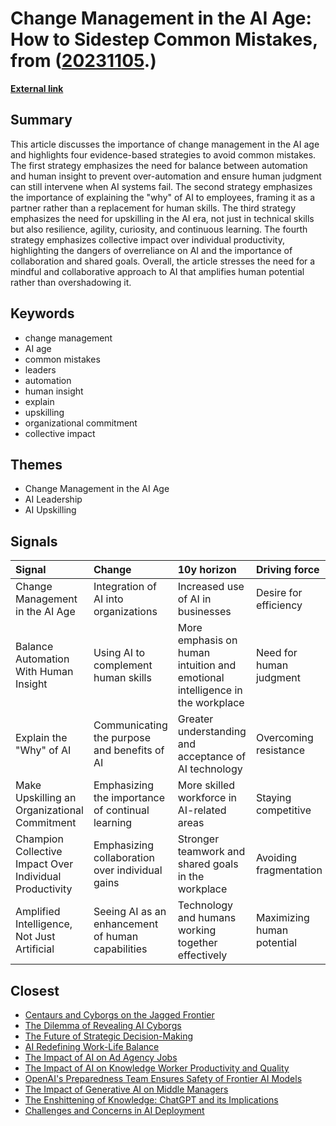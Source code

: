# __Change Management in the AI Age: How to Sidestep Common Mistakes__, from ([20231105](https://kghosh.substack.com/p/20231105).)

__[External link](https://www.reworked.co/digital-workplace/change-management-in-the-ai-age-how-to-sidestep-common-mistakes/)__



## Summary

This article discusses the importance of change management in the AI age and highlights four evidence-based strategies to avoid common mistakes. The first strategy emphasizes the need for balance between automation and human insight to prevent over-automation and ensure human judgment can still intervene when AI systems fail. The second strategy emphasizes the importance of explaining the "why" of AI to employees, framing it as a partner rather than a replacement for human skills. The third strategy emphasizes the need for upskilling in the AI era, not just in technical skills but also resilience, agility, curiosity, and continuous learning. The fourth strategy emphasizes collective impact over individual productivity, highlighting the dangers of overreliance on AI and the importance of collaboration and shared goals. Overall, the article stresses the need for a mindful and collaborative approach to AI that amplifies human potential rather than overshadowing it.

## Keywords

* change management
* AI age
* common mistakes
* leaders
* automation
* human insight
* explain
* upskilling
* organizational commitment
* collective impact

## Themes

* Change Management in the AI Age
* AI Leadership
* AI Upskilling

## Signals

| Signal                                                  | Change                                            | 10y horizon                                                                  | Driving force              |
|:--------------------------------------------------------|:--------------------------------------------------|:-----------------------------------------------------------------------------|:---------------------------|
| Change Management in the AI Age                         | Integration of AI into organizations              | Increased use of AI in businesses                                            | Desire for efficiency      |
| Balance Automation With Human Insight                   | Using AI to complement human skills               | More emphasis on human intuition and emotional intelligence in the workplace | Need for human judgment    |
| Explain the "Why" of AI                                 | Communicating the purpose and benefits of AI      | Greater understanding and acceptance of AI technology                        | Overcoming resistance      |
| Make Upskilling an Organizational Commitment            | Emphasizing the importance of continual learning  | More skilled workforce in AI-related areas                                   | Staying competitive        |
| Champion Collective Impact Over Individual Productivity | Emphasizing collaboration over individual gains   | Stronger teamwork and shared goals in the workplace                          | Avoiding fragmentation     |
| Amplified Intelligence, Not Just Artificial             | Seeing AI as an enhancement of human capabilities | Technology and humans working together effectively                           | Maximizing human potential |

## Closest

* [Centaurs and Cyborgs on the Jagged Frontier](c94f72ff677c7517a836417c1f1df620)
* [The Dilemma of Revealing AI Cyborgs](c42a95f16678ed3834840d48f8e775a3)
* [The Future of Strategic Decision-Making](c474eac8117547a89cac2c805652df9c)
* [AI Redefining Work-Life Balance](bc5ff4c170f1f63b34eb7ca70775d8d7)
* [The Impact of AI on Ad Agency Jobs](54491b49e9fd2c6eab777dca0ba67e76)
* [The Impact of AI on Knowledge Worker Productivity and Quality](c63bd059cb529b72b00ecbdcd2f85268)
* [OpenAI's Preparedness Team Ensures Safety of Frontier AI Models](1b83eec0f6fc73bacf9828c5c9472951)
* [The Impact of Generative AI on Middle Managers](4427e1d7ce3ce8d0a6f40cb808f69b6a)
* [The Enshittening of Knowledge: ChatGPT and its Implications](182bea68661560af4b5ef5728107212b)
* [Challenges and Concerns in AI Deployment](382e9ebc1e518ee49e541da1e6b5f8af)